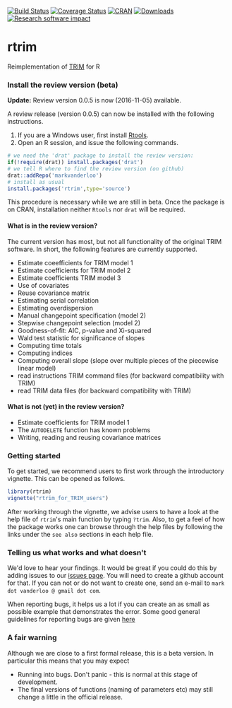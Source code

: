 [![Build Status](https://travis-ci.org/markvanderloo/rtrim.svg)](https://travis-ci.org/markvanderloo/rtrim) 
[![Coverage Status](https://coveralls.io/repos/github/markvanderloo/rtrim/badge.svg?branch=master)](https://coveralls.io/github/markvanderloo/rtrim?branch=master)
[![CRAN](http://www.r-pkg.org/badges/version/rtrim)](http://cran.r-project.org/web/packages/rtrim)
[![Downloads](http://cranlogs.r-pkg.org/badges/rtrim)](http://cran.r-project.org/package=rtrim/)[![Research software impact](http://depsy.org/api/package/cran/rtrim/badge.svg)](http://depsy.org/package/r/rtrim)

# rtrim
Reimplementation of [TRIM](https://www.cbs.nl/en-gb/society/nature-and-environment/indices-and-trends--trim--) for R



### Install the review version (beta)


**Update:** Review version 0.0.5 is now (2016-11-05) available.

A review release (version 0.0.5) can now be installed with the following instructions.


1. If you are a Windows user, first install [Rtools](https://cran.r-project.org/bin/windows/Rtools/).
2. Open an R session, and issue the following commands.
```r
# we need the 'drat' package to install the review version:
if(!require(drat)) install.packages('drat')
# we tell R where to find the review version (on github)
drat::addRepo('markvanderloo')
# install as usual
install.packages('rtrim',type='source')
```
This procedure is necessary while we are still in beta. Once the package is on CRAN, installation neither `Rtools` nor `drat` will be required.

#### What is in the review version?

The current version has most, but not all functionality of the original TRIM
software. In short, the following features are currently supported.

- Estimate coeefficients for TRIM model 1
- Estimate coefficients for TRIM model 2
- Estimate coefficients TRIM model 3
- Use of covariates
- Reuse covariance matrix
- Estimating serial correlation 
- Estimating overdispersion
- Manual changepoint specification (model 2)
- Stepwise changepoint selection (model 2)
- Goodness-of-fit: AIC, p-value and Xi-squared
- Wald test statistic for significance of slopes
- Computing time totals
- Computing indices
- Computing overall slope (slope over multiple pieces of the piecewise linear model)
- read instructions TRIM command files (for backward compatibility with TRIM)
- read TRIM data files (for backward compatibility with TRIM)


#### What is not (yet) in the review version?

- Estimate coefficients for TRIM model 1
- The `AUTODELETE` function has known problems
- Writing, reading and reusing covariance matrices


### Getting started

To get started, we recommend users to first work through the introductory vignette.
This can be opened as follows.
```r
library(rtrim)
vignette("rtrim_for_TRIM_users")
```

After working through the vignette, we advise users to have a look at the help
file of `rtrim`'s main function by typing `?trim`. Also, to get a feel of how
the package works one can browse through the help files by following the links
under the `see also` sections in each help file.




### Telling us what works and what doesn't

We'd love to hear your findings. It would be great if you could do this by adding
issues to our [issues page](https://github.com/markvanderloo/rtrim/issues). You will 
need to create a github account for that. If you can not or do not want to create one,
send an e-mail to `mark dot vanderloo @ gmail dot com`.

When reporting bugs, it helps us a lot if you can create an  as small as possible example
that demonstrates the error. Some good general guidelines for reporting bugs are given [here](https://sifterapp.com/blog/2012/08/tips-for-effectively-reporting-bugs-and-issues/)


### A fair warning

Although we are close to a first formal release, this is a beta version.
In particular this means that you may expect 

- Running into bugs. Don't panic - this is normal at this stage of development.
- The final versions of functions (naming of parameters etc) may still change a little in the official release. 







